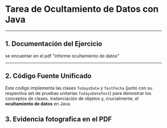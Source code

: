 # Tarea de Ocultamiento de Datos con Java 

---

## 1. Documentación del Ejercicio
 se encuentar en el pdf "informe ocultamiento de datos"

---

## 2. Código Fuente Unificado

Este codigo implementa las clases `TodaysDate` y `TestFecha` (junto con su respectiva set de pruebas unitarias `TodaysDateTest`) para demostrar los conceptos de clases, instanciación de objetos y, crucialmente, el **ocultamiento de datos** en Java.

## 3. Evidencia fotografica en el PDF
